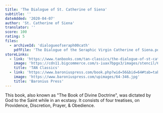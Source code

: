 ```yaml
---
title: 'The Dialogue of St. Catherine of Siena'
subtitle: ''
dateAdded: '2020-04-07'
author: 'St. Catherine of Siena'
translator: ''
score: 100
rating: 5
files:
  - archiveId: 'dialogueofseraph00cath'
    pdfFile: 'The Dialogue of the Seraphic Virgin Catherine of Siena.pdf'
storeLinks:
  - link: 'https://www.tanbooks.com/tan-classics/the-dialogue-of-st-catherine-of-siena.html'
    image: 'https://cdn11.bigcommerce.com/s-iuax7bpgx3/images/stencil/640w/products/1139/1907/The-Dialogue-of-St-Catherine-of-Siena-Paperbound-cover-TC0150__21548.1595444660.jpg?c=1'
    title: 'TAN Classics'
  - link: 'https://www.baroniuspress.com/book.php?wid=56&bid=64#tab=tab-1'
    image: 'https://www.baroniuspress.com/upimages/64-346.jpg'
    title: 'Baronius Press'
---
```


This book, also known as "The Book of Divine Doctrine", was dictated by God to the Saint while in an ecstasy. It consists of four treatises, on Providence, Discretion, Prayer, & Obedience.